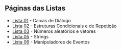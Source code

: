 ## Páginas das Listas

- [Lista 01](https://arturmsoares.github.io/Java-Script-Basico-IFTM/lista01/) - Caixas de Diálogo
- [Lista 02](https://arturmsoares.github.io/Java-Script-Basico-IFTM/lista02/) - Estruturas Condicionais e de Repetição
- [Lista 03](https://arturmsoares.github.io/Java-Script-Basico-IFTM/lista03/) - Números aleatórios e vetores
- [Lista 05](https://arturmsoares.github.io/Java-Script-Basico-IFTM/lista05/) - Strings
- [Lista 06](https://arturmsoares.github.io/Java-Script-Basico-IFTM/lista06/) - Manipuladores de Eventos

